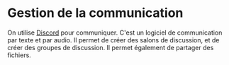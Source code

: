 # Gestion de la communication

On utilise [Discord](https://discord.com/) pour communiquer. C'est un logiciel de communication par texte et par audio. Il permet de créer des salons de discussion, et de créer des groupes de discussion. Il permet également de partager des fichiers.